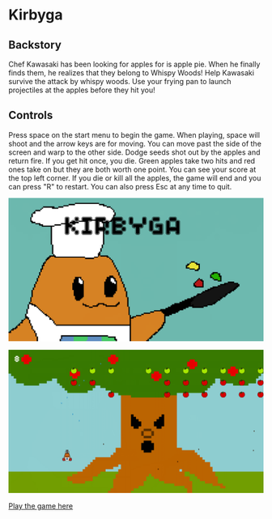 # Kirbyga

## Backstory

Chef Kawasaki has been looking for apples for is apple pie. When he finally finds them, he realizes that they belong to Whispy Woods! Help Kawasaki survive the attack by whispy woods. Use your frying pan to launch projectiles at the apples before they hit you!

## Controls

Press space on the start menu to begin the game. When playing, space will shoot and the arrow keys are for moving. You can move past the side of the screen and warp to the other side. Dodge seeds shot out by the apples and return fire. If you get hit once, you die. Green apples take two hits and red ones take on but they are both worth one point. You can see your score at the top left corner. If you die or kill all the apples, the game will end and you can press "R" to restart. You can also press Esc at any time to quit.

![alt text](https://raw.githubusercontent.com/MunchaKoopa47/Space-War/master/assets/Untitled.png "Logo Title Text 1")

![alt text](https://raw.githubusercontent.com/MunchaKoopa47/Space-War/master/assets/assets/Untitled2.png "Logo Title Text 1")

[Play the game here](https://github.com/MunchaKoopa47/Space-War/releases)
